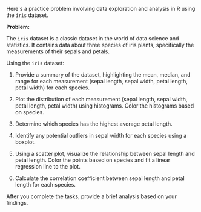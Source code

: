 Here's a practice problem involving data exploration and analysis in R using the `iris` dataset.

**Problem:**

The `iris` dataset is a classic dataset in the world of data science and statistics. It contains data about three species of iris plants, specifically the measurements of their sepals and petals.

Using the `iris` dataset:

1. Provide a summary of the dataset, highlighting the mean, median, and range for each measurement (sepal length, sepal width, petal length, petal width) for each species.
    
2. Plot the distribution of each measurement (sepal length, sepal width, petal length, petal width) using histograms. Color the histograms based on species.
    
3. Determine which species has the highest average petal length.
    
4. Identify any potential outliers in sepal width for each species using a boxplot.
    
5. Using a scatter plot, visualize the relationship between sepal length and petal length. Color the points based on species and fit a linear regression line to the plot.
    
6. Calculate the correlation coefficient between sepal length and petal length for each species.
    

After you complete the tasks, provide a brief analysis based on your findings.